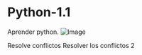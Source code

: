 # Python-1.1
Aprender python.
![Image](https://github.com/user-attachments/assets/f153c7d2-03cf-4d62-a119-b1f714886186)

Resolve conflictos
Resolver los conflictos 2